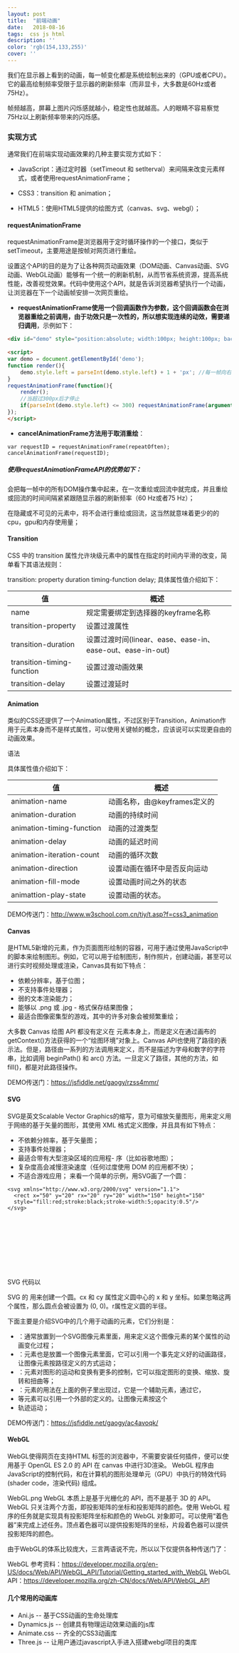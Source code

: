 ```yaml
---
layout: post
title:  "前端动画"
date:   2018-08-16
tags:  css js html
description: ''
color: 'rgb(154,133,255)'
cover: ''
---
```

我们在显示器上看到的动画，每一帧变化都是系统绘制出来的（GPU或者CPU）。它的最高绘制频率受限于显示器的刷新频率（而非显卡，大多数是60Hz或者75Hz）。

帧频越高，屏幕上图片闪烁感就越小，稳定性也就越高。人的眼睛不容易察觉75Hz以上刷新频率带来的闪烁感。

### 实现方式

通常我们在前端实现动画效果的几种主要实现方式如下：

- JavaScript：通过定时器（setTimeout 和 setIterval）来间隔来改变元素样式，或者使用requestAnimationFrame；

- CSS3：transition 和 animation；

- HTML5：使用HTML5提供的绘图方式（canvas、svg、webgl）；

#### requestAnimationFrame

requestAnimationFrame是浏览器用于定时循环操作的一个接口，类似于setTimeout，主要用途是按帧对网页进行重绘。

设置这个API的目的是为了让各种网页动画效果（DOM动画、Canvas动画、SVG动画、WebGL动画）能够有一个统一的刷新机制，从而节省系统资源，提高系统性能，改善视觉效果。代码中使用这个API，就是告诉浏览器希望执行一个动画，让浏览器在下一个动画帧安排一次网页重绘。

- **requestAnimationFrame使用一个回调函数作为参数，这个回调函数会在浏览器重绘之前调用，由于功效只是一次性的，所以想实现连续的动效，需要递归调用**，示例如下：
```html
<div id="demo" style="position:absolute; width:100px; height:100px; background:#ccc; left:0; top:0;"></div>
 
<script>
var demo = document.getElementById('demo');
function render(){
    demo.style.left = parseInt(demo.style.left) + 1 + 'px'; //每一帧向右移动1px
}
requestAnimationFrame(function(){
    render();
    //当超过300px后才停止
    if(parseInt(demo.style.left) <= 300) requestAnimationFrame(arguments.callee);
});
</script>
```
- **cancelAnimationFrame方法用于取消重绘**：
```
var requestID = requestAnimationFrame(repeatOften);
cancelAnimationFrame(requestID);
```

##### 使用requestAnimationFrameAPI的优势如下：
会把每一帧中的所有DOM操作集中起来，在一次重绘或回流中就完成，并且重绘或回流的时间间隔紧紧跟随显示器的刷新频率（60 Hz或者75 Hz）；

在隐藏或不可见的元素中，将不会进行重绘或回流，这当然就意味着更少的的cpu，gpu和内存使用量；

#### Transition

CSS 中的 transition 属性允许块级元素中的属性在指定的时间内平滑的改变，简单看下其语法规则：

transition: property duration timing-function delay;
具体属性值介绍如下：

值 | 概述
---|---
name |规定需要绑定到选择器的keyframe名称
transition-property| 设置过渡属性
transition-duration| 设置过渡时间(linear、ease、ease-in、ease-out、ease-in-out)
transition-timing-function| 设置过渡动画效果
transition-delay|设置过渡延时



#### Animation

类似的CSS还提供了一个Animation属性，不过区别于Transition，Animation作用于元素本身而不是样式属性，可以使用关键帧的概念，应该说可以实现更自由的动画效果。

语法

具体属性值介绍如下：

值| 概述
---|---
animation-name|动画名称，由@keyframes定义的
animation-duration|动画的持续时间
animation-timing-function|动画的过渡类型
animation-delay|动画的延迟时间
animation-iteration-count|动画的循环次数
animation-direction|设置动画在循环中是否反向运动
animation-fill-mode|设置动画时间之外的状态
animattion-play-state|设置动画的状态。


DEMO传送门：http://www.w3school.com.cn/tiy/t.asp?f=css3_animation

#### Canvas

<canvas>是HTML5新增的元素，作为页面图形绘制的容器，可用于通过使用JavaScript中的脚本来绘制图形。例如，它可以用于绘制图形，制作照片，创建动画，甚至可以进行实时视频处理或渲染，Canvas具有如下特点：

- 依赖分辨率，基于位图；
- 不支持事件处理器；
- 弱的文本渲染能力；
- 能够以 .png 或 .jpg - 格式保存结果图像；
- 最适合图像密集型的游戏，其中的许多对象会被频繁重绘；

大多数 Canvas 绘图 API 都没有定义在 <canvas>元素本身上，而是定义在通过画布的getContext()方法获得的一个“绘图环境”对象上。Canvas API也使用了路径的表示法。但是，路径由一系列的方法调用来定义，而不是描述为字母和数字的字符串，比如调用 beginPath() 和 arc() 方法。一旦定义了路径，其他的方法，如 fill()，都是对此路径操作。

DEMO传送门：https://jsfiddle.net/gaogy/rzss4mmr/

#### SVG

SVG是英文Scalable Vector Graphics的缩写，意为可缩放矢量图形，用来定义用于网络的基于矢量的图形，其使用 XML 格式定义图像，并且具有如下特点：

- 不依赖分辨率，基于矢量图；
- 支持事件处理器；
- 最适合带有大型渲染区域的应用程- 序（比如谷歌地图）；
- 复杂度高会减慢渲染速度（任何过度使用 DOM 的应用都不快）；
- 不适合游戏应用；
来看一个简单的示例，用SVG画了一个圆：
```
<svg xmlns="http://www.w3.org/2000/svg" version="1.1">
  <rect x="50" y="20" rx="20" ry="20" width="150" height="150"
  style="fill:red;stroke:black;stroke-width:5;opacity:0.5"/>
</svg>
```
SVG 代码以 <svg> 元素开始，包括开启标签<svg> 和关闭标签</svg> 。这是根元素。width 和 height 属性可设置此 SVG 文档的宽度和高度。version 属性可定义所使用的 SVG 版本，xmlns 属性可定义 SVG 命名空间。

SVG 的 <circle> 用来创建一个圆。cx 和 cy 属性定义圆中心的 x 和 y 坐标。如果忽略这两个属性，那么圆点会被设置为 (0, 0)。r属性定义圆的半径。

下面主要是介绍SVG中的几个用于动画的元素，它们分别是：

- <animate>：通常放置到一个SVG图像元素里面，用来定义这个图像元素的某个属性的动画变化过程； 
- <animateMotion>：元素也是放置一个图像元素里面，它可以引用一个事先定义好的动画路径，让图像元素按路径定义的方式运动；
- <animateTransform>：元素对图形的运动和变换有更多的控制，它可以指定图形的变换、缩放、旋转和扭曲等；
- <mpath>：元素的用法在上面的例子里出现过，它是一个辅助元素，通过它，
- <animateMotion>等元素可以引用一个外部的定义的<path>。让图像元素按这个
- <path>轨迹运动；

DEMO传送门：https://jsfiddle.net/gaogy/ac4avoqk/

#### WebGL

WebGL使得网页在支持HTML <canvas>标签的浏览器中，不需要安装任何插件，便可以使用基于 OpenGL ES 2.0 的 API 在 canvas 中进行3D渲染。 WebGL 程序由JavaScript的控制代码，和在计算机的图形处理单元（GPU）中执行的特效代码(shader code，渲染代码) 组成。

WebGL.png WebGL 本质上是基于光栅化的 API，而不是基于 3D 的 API。WebGL 只关注两个方面，即投影矩阵的坐标和投影矩阵的颜色。使用 WebGL 程序的任务就是实现具有投影矩阵坐标和颜色的 WebGL 对象即可。可以使用“着色器”来完成上述任务。顶点着色器可以提供投影矩阵的坐标，片段着色器可以提供投影矩阵的颜色。

由于WebGL的体系比较庞大，三言两语说不完，所以以下仅提供各种传送门了：

WebGL 参考资料：https://developer.mozilla.org/en-US/docs/Web/API/WebGL_API/Tutorial/Getting_started_with_WebGL
WebGL API：https://developer.mozilla.org/zh-CN/docs/Web/API/WebGL_API

#### 几个常用的动画库

- Ani.js -- 基于CSS动画的生命处理库
- Dynamics.js -- 创建具有物理运动效果动画的js库
- Animate.css -- 齐全的CSS3动画库
- Three.js -- 让用户通过javascript入手进入搭建webgl项目的类库
